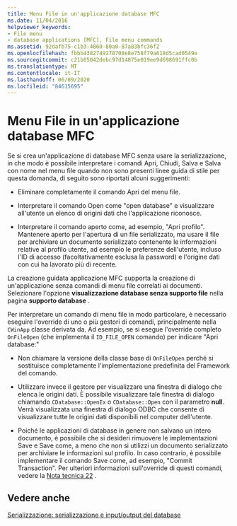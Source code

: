 ```yaml
---
title: Menu File in un'applicazione database MFC
ms.date: 11/04/2016
helpviewer_keywords:
- File menu
- database applications [MFC], File menu commands
ms.assetid: 92dafb75-c1b3-4860-80a0-87a83bfc36f2
ms.openlocfilehash: fbbb4382749278708e8e758f79a618d5cad0549e
ms.sourcegitcommit: c21b05042debc97d14875e019ee9d698691ffc0b
ms.translationtype: MT
ms.contentlocale: it-IT
ms.lasthandoff: 06/09/2020
ms.locfileid: "84615695"
---
```

# <a name="file-menu-in-an-mfc-database-application"></a>Menu File in un'applicazione database MFC

Se si crea un'applicazione di database MFC senza usare la serializzazione, in che modo è possibile interpretare i comandi Apri, Chiudi, Salva e Salva con nome nel menu file quando non sono presenti linee guida di stile per questa domanda, di seguito sono riportati alcuni suggerimenti:

- Eliminare completamente il comando Apri del menu file.

- Interpretare il comando Open come "open database" e visualizzare all'utente un elenco di origini dati che l'applicazione riconosce.

- Interpretare il comando aperto come, ad esempio, "Apri profilo". Mantenere aperto per l'apertura di un file serializzato, ma usare il file per archiviare un documento serializzato contenente le informazioni relative al profilo utente, ad esempio le preferenze dell'utente, incluso l'ID di accesso (facoltativamente esclusa la password) e l'origine dati con cui ha lavorato più di recente.

La creazione guidata applicazione MFC supporta la creazione di un'applicazione senza comandi di menu file correlati ai documenti. Selezionare l'opzione **visualizzazione database senza supporto file** nella pagina **supporto database** .

Per interpretare un comando di menu file in modo particolare, è necessario eseguire l'override di uno o più gestori di comandi, principalmente nella `CWinApp` classe derivata da. Ad esempio, se si esegue l'override completo `OnFileOpen` (che implementa il `ID_FILE_OPEN` comando) per indicare "Apri database:"

- Non chiamare la versione della classe base di `OnFileOpen` perché si sostituisce completamente l'implementazione predefinita del Framework del comando.

- Utilizzare invece il gestore per visualizzare una finestra di dialogo che elenca le origini dati. È possibile visualizzare tale finestra di dialogo chiamando `CDatabase::OpenEx` o `CDatabase::Open` con il parametro **null**. Verrà visualizzata una finestra di dialogo ODBC che consente di visualizzare tutte le origini dati disponibili nel computer dell'utente.

- Poiché le applicazioni di database in genere non salvano un intero documento, è possibile che si desideri rimuovere le implementazioni Save e Save come, a meno che non si utilizzi un documento serializzato per archiviare le informazioni sul profilo. In caso contrario, è possibile implementare il comando Save come, ad esempio, "Commit Transaction". Per ulteriori informazioni sull'override di questi comandi, vedere la [Nota tecnica 22](tn022-standard-commands-implementation.md) .

## <a name="see-also"></a>Vedere anche

[Serializzazione: serializzazione e input/output del database](serialization-serialization-vs-database-input-output.md)
